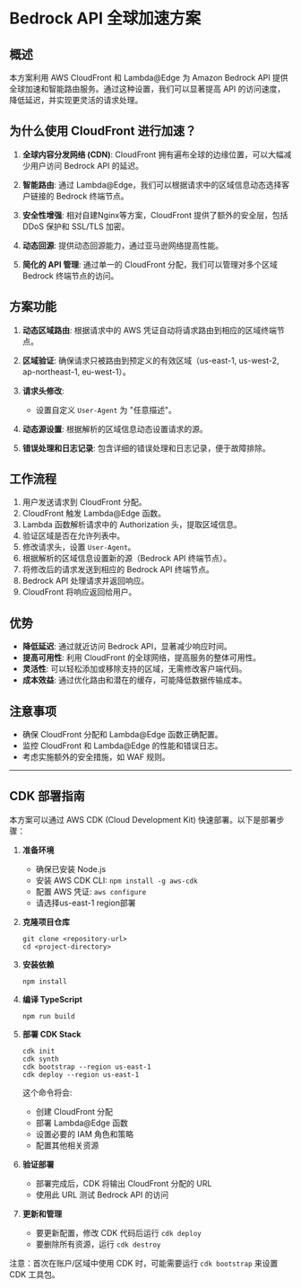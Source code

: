 # Bedrock API 全球加速方案

## 概述

本方案利用 AWS CloudFront 和 Lambda@Edge 为 Amazon Bedrock API 提供全球加速和智能路由服务。通过这种设置，我们可以显著提高 API 的访问速度，降低延迟，并实现更灵活的请求处理。

## 为什么使用 CloudFront 进行加速？

1. **全球内容分发网络 (CDN)**: CloudFront 拥有遍布全球的边缘位置，可以大幅减少用户访问 Bedrock API 的延迟。

2. **智能路由**: 通过 Lambda@Edge，我们可以根据请求中的区域信息动态选择客户链接的 Bedrock 终端节点。

3. **安全性增强**: 相对自建Nginx等方案，CloudFront 提供了额外的安全层，包括 DDoS 保护和 SSL/TLS 加密。

4. **动态回源**: 提供动态回源能力，通过亚马逊网络提高性能。

5. **简化的 API 管理**: 通过单一的 CloudFront 分配，我们可以管理对多个区域 Bedrock 终端节点的访问。

## 方案功能

1. **动态区域路由**: 根据请求中的 AWS 凭证自动将请求路由到相应的区域终端节点。

2. **区域验证**: 确保请求只被路由到预定义的有效区域（us-east-1, us-west-2, ap-northeast-1, eu-west-1）。

3. **请求头修改**: 
   - 设置自定义 `User-Agent` 为 "任意描述"。

4. **动态源设置**: 根据解析的区域信息动态设置请求的源。

5. **错误处理和日志记录**: 包含详细的错误处理和日志记录，便于故障排除。

## 工作流程

1. 用户发送请求到 CloudFront 分配。
2. CloudFront 触发 Lambda@Edge 函数。
3. Lambda 函数解析请求中的 Authorization 头，提取区域信息。
4. 验证区域是否在允许列表中。
5. 修改请求头，设置 `User-Agent`。
6. 根据解析的区域信息设置新的源（Bedrock API 终端节点）。
7. 将修改后的请求发送到相应的 Bedrock API 终端节点。
8. Bedrock API 处理请求并返回响应。
9. CloudFront 将响应返回给用户。

## 优势

- **降低延迟**: 通过就近访问 Bedrock API，显著减少响应时间。
- **提高可用性**: 利用 CloudFront 的全球网络，提高服务的整体可用性。
- **灵活性**: 可以轻松添加或移除支持的区域，无需修改客户端代码。
- **成本效益**: 通过优化路由和潜在的缓存，可能降低数据传输成本。

## 注意事项

- 确保 CloudFront 分配和 Lambda@Edge 函数正确配置。
- 监控 CloudFront 和 Lambda@Edge 的性能和错误日志。
- 考虑实施额外的安全措施，如 WAF 规则。


---

## CDK 部署指南

本方案可以通过 AWS CDK (Cloud Development Kit) 快速部署。以下是部署步骤：

1. **准备环境**
   - 确保已安装 Node.js
   - 安装 AWS CDK CLI: `npm install -g aws-cdk`
   - 配置 AWS 凭证: `aws configure`
   - 请选择us-east-1 region部署

2. **克隆项目仓库**
   ```
   git clone <repository-url>
   cd <project-directory>
   ```

3. **安装依赖**
   ```
   npm install
   ```

4. **编译 TypeScript**
   ```
   npm run build
   ```

5. **部署 CDK Stack**
   ```
   cdk init
   cdk synth
   cdk bootstrap --region us-east-1
   cdk deploy --region us-east-1
   ```

   这个命令将会:
   - 创建 CloudFront 分配
   - 部署 Lambda@Edge 函数
   - 设置必要的 IAM 角色和策略
   - 配置其他相关资源

6. **验证部署**
   - 部署完成后，CDK 将输出 CloudFront 分配的 URL
   - 使用此 URL 测试 Bedrock API 的访问

7. **更新和管理**
   - 要更新配置，修改 CDK 代码后运行 `cdk deploy`
   - 要删除所有资源，运行 `cdk destroy`

注意：首次在账户/区域中使用 CDK 时，可能需要运行 `cdk bootstrap` 来设置 CDK 工具包。
